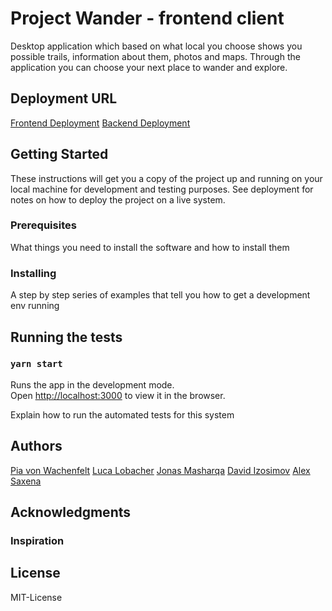 # Project Wander - frontend client

Desktop application which based on what local you choose shows you possible trails, information about them, photos and maps.
Through the application you can choose your next place to wander and explore.

## Deployment URL
[Frontend Deployment](https://wanderproject.netlify.com/)
[Backend Deployment](https://c-wander-api.herokuapp.com/)

## Getting Started

These instructions will get you a copy of the project up and running on your local machine for development and testing purposes. See deployment for notes on how to deploy the project on a live system.

### Prerequisites

What things you need to install the software and how to install them

### Installing

A step by step series of examples that tell you how to get a development env running

## Running the tests

### `yarn start`

Runs the app in the development mode.<br />
Open [http://localhost:3000](http://localhost:3000) to view it in the browser.

Explain how to run the automated tests for this system

## Authors
[Pia von Wachenfelt](https://github.com/piavW)
[Luca Lobacher](https://github.com/lucamarial)
[Jonas Masharqa](https://github.com/tazzex7)
[David Izosimov](https://github.com/DavveDavve)
[Alex Saxena](https://github.com/AlexSaxena)

## Acknowledgments
### Inspiration

## License
MIT-License
